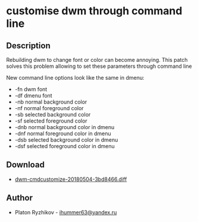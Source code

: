 customise dwm through command line
==================================

Description
-----------
Rebuilding dwm to change font or color can become annoying. This patch solves
this problem allowing to set these parameters through command line

New command line options look like the same in dmenu:

* -fn dwm font
* -df dmenu font
* -nb normal background color
* -nf normal foreground color
* -sb selected background color
* -sf selected foreground color
* -dnb normal background color in dmenu
* -dnf normal foreground color in dmenu
* -dsb selected background color in dmenu
* -dsf selected foreground color in dmenu

Download
--------
* [dwm-cmdcustomize-20180504-3bd8466.diff](dwm-cmdcustomize-20180504-3bd8466.diff)

Author
------
* Platon Ryzhikov - <ihummer63@yandex.ru>
